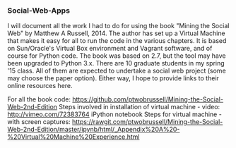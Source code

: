 ### Social-Web-Apps
I will document all the work I had to do for using the book "Mining the Social Web" by Matthew A Russell, 2014. The author has set up a Virtual Machine that makes it easy for all to run the code in the various chapters. It is based on Sun/Oracle's Virtual Box environment and Vagrant software, and of course for Python code. The book was based on 2.7, but the tool may have been upgraded to Python 3.x. 
There are 10 graduate students in my spring '15 class. All of them are expected to undertake a social web project (some  may choose the paper option). Either way, I hope to provide links to their online resources here.

For all the book code: https://github.com/ptwobrussell/Mining-the-Social-Web-2nd-Edition 
Steps involved in installation of virtual machine - video: http://vimeo.com/72383764
iPython notebook Steps for virtual machine - with screen captures: https://rawgit.com/ptwobrussell/Mining-the-Social-Web-2nd-Edition/master/ipynb/html/_Appendix%20A%20-%20Virtual%20Machine%20Experience.html
